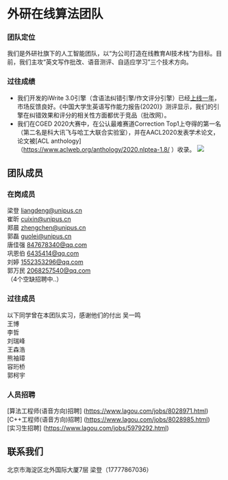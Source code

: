 # 外研在线算法团队
###  团队定位
  我们是外研社旗下的人工智能团队，以“为公司打造在线教育AI技术栈”为目标。目前，我们主攻“英文写作批改、语音测评、自适应学习”三个技术方向。
### 过往成绩 
-   我们开发的iWrite 3.0引擎（含语法纠错引擎/作文评分引擎）已经[上线一年](http://iwrite.unipus.cn/)，市场反馈良好。《中国大学生英语写作能力报告(2020)》测评显示，我们的引擎在纠错效果和评分的相关性方面都优于竞品（批改网）。  
-   我们在CGED 2020大赛中，在公认最难赛道Correction Top1上夺得的第一名（第二名是科大讯飞与哈工大联合实验室），并在AACL2020发表学术论文，论文被[ACL anthology]（https://www.aclweb.org/anthology/2020.nlptea-1.8/ ）收录。
![](https://unipus-ai.github.io/CGED_correction_top1.jpg)

## 团队成员
###  在岗成员
梁登    liangdeng@unipus.cn  
崔昕   cuixin@unipus.cn  
郑晨   zhengchen@unipus.cn  
郭磊   guolei@unipus.cn  
唐佳强   847678340@qq.com  
巩恩伯   6435414@qq.com  
刘婷     1552353296@qq.com  
郭万民    2068257540@qq.com  
（4个空缺招聘中..）

###  过往成员
以下同学曾在本团队实习，感谢他们的付出
吴一鸣  
王博  
李哲  
刘瑞峰  
王森浩  
熊袖璋  
容珩桥  
郭柯宇  

### 人员招聘
[算法工程师(语音方向)招聘] (https://www.lagou.com/jobs/8028971.html)  
[C++工程师(语音方向)招聘] (https://www.lagou.com/jobs/8028985.html)  
[实习生招聘] (https://www.lagou.com/jobs/5979292.html)  

## 联系我们
北京市海淀区北外国际大厦7层    梁登（17777867036）  
